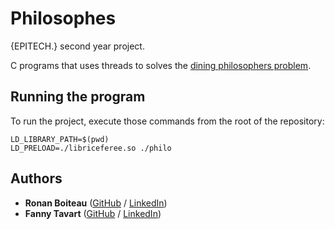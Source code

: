 # Philosophes

{EPITECH.} second year project.

C programs that uses threads to solves the [dining philosophers problem](https://en.wikipedia.org/wiki/Dining_philosophers_problem).

## Running the program

To run the project, execute those commands from the root of the repository:
```
LD_LIBRARY_PATH=$(pwd)
LD_PRELOAD=./libriceferee.so ./philo
```

## Authors

* **Ronan Boiteau** ([GitHub](https://github.com/ronanboiteau) / [LinkedIn](https://www.linkedin.com/in/ronanboiteau/))
* **Fanny Tavart** ([GitHub](https://github.com/fannytavart) / [LinkedIn](https://www.linkedin.com/in/fannytavart/))
